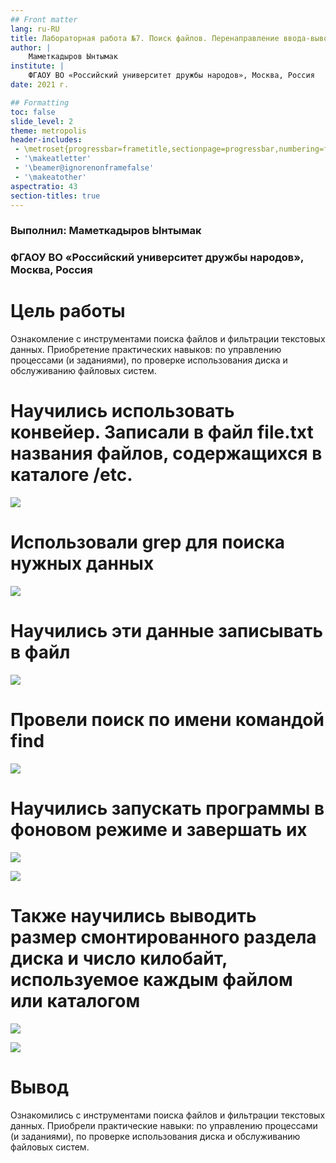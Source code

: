 ```yaml
---
## Front matter
lang: ru-RU
title: Лабораторная работа №7. Поиск файлов. Перенаправление ввода-вывода. Просмотр запущенных процессов
author: |
	Маметкадыров Ынтымак
institute: |
	ФГАОУ ВО «Российский университет дружбы народов», Москва, Россия
date: 2021 г.

## Formatting
toc: false
slide_level: 2
theme: metropolis
header-includes: 
 - \metroset{progressbar=frametitle,sectionpage=progressbar,numbering=fraction}
 - '\makeatletter'
 - '\beamer@ignorenonframefalse'
 - '\makeatother'
aspectratio: 43
section-titles: true
---
```


### Выполнил: Маметкадыров Ынтымак

### ФГАОУ ВО «Российский университет дружбы народов», Москва, Россия


# Цель работы

Ознакомление с инструментами поиска файлов и фильтрации текстовых данных. Приобретение практических навыков: по управлению процессами (и заданиями), по проверке использования диска и обслуживанию файловых систем.

# Научились использовать конвейер. Записали в файл file.txt названия файлов, содержащихся в каталоге /etc.

![](/home/itmametkadihrov/Изображения/lab07/1.png)

# Использовали grep для поиска нужных данных

![](/home/itmametkadihrov/Изображения/lab07/2.png)

# Научились эти данные записывать в файл

![](/home/itmametkadihrov/Изображения/lab07/3.png)

# Провели поиск по имени командой find

![](/home/itmametkadihrov/Изображения/lab07/4.png)

# Научились запускать программы в фоновом режиме и завершать их

![](/home/itmametkadihrov/Изображения/lab07/7.png)

![](/home/itmametkadihrov/Изображения/lab07/8.png)

# Также научились выводить размер  смонтированного раздела диска и число килобайт, используемое каждым файлом или каталогом

![](/home/itmametkadihrov/Изображения/lab07/12.png)

![](/home/itmametkadihrov/Изображения/lab07/13.png)

# Вывод

Ознакомились с инструментами поиска файлов и фильтрации текстовых данных. Приобрели практические навыки: по управлению процессами (и заданиями), по проверке использования диска и обслуживанию файловых систем.

